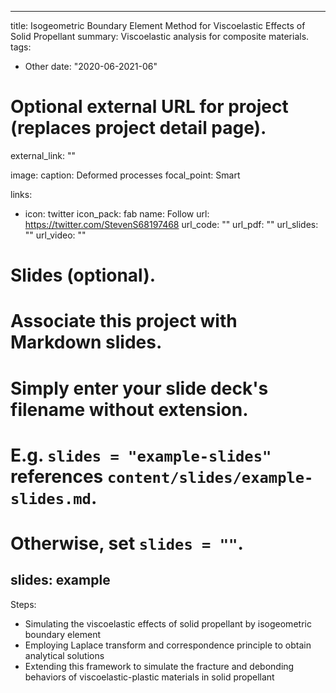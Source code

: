 
---
title: Isogeometric Boundary Element Method for Viscoelastic Effects of Solid Propellant
summary: Viscoelastic analysis for composite materials.
tags:
- Other
date: "2020-06-2021-06"

# Optional external URL for project (replaces project detail page).
external_link: ""

image:
  caption: Deformed processes
  focal_point: Smart

links:
- icon: twitter
  icon_pack: fab
  name: Follow
  url: https://twitter.com/StevenS68197468
url_code: ""
url_pdf: ""
url_slides: ""
url_video: ""

# Slides (optional).
#   Associate this project with Markdown slides.
#   Simply enter your slide deck's filename without extension.
#   E.g. `slides = "example-slides"` references `content/slides/example-slides.md`.
#   Otherwise, set `slides = ""`.
slides: example
---
Steps:

* Simulating the viscoelastic effects of solid propellant by isogeometric boundary element
* Employing Laplace transform and correspondence principle to obtain analytical solutions
* Extending this framework to simulate the fracture and debonding behaviors of viscoelastic\-plastic materials in solid propellant
